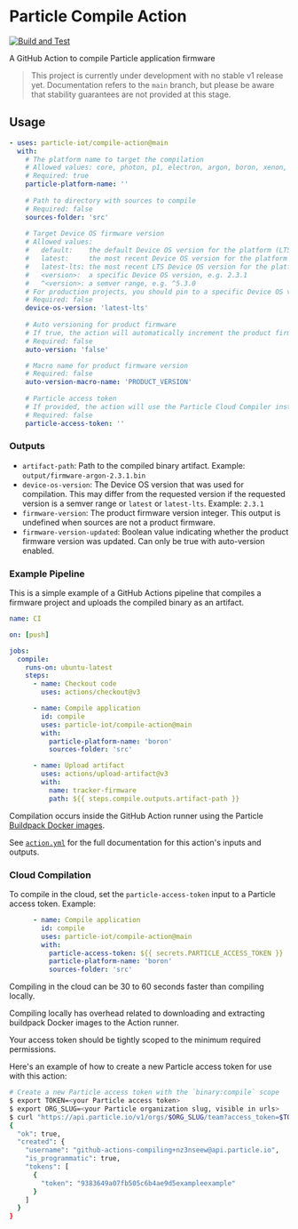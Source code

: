 # Particle Compile Action
[![Build and Test](https://github.com/particle-iot/compile-action/actions/workflows/test.yml/badge.svg)](https://github.com/particle-iot/compile-action/actions/workflows/test.yml)

A GitHub Action to compile Particle application firmware

> This project is currently under development with no stable v1 release yet. 
  Documentation refers to the `main` branch, but please be aware that stability guarantees are not provided at this stage.

## Usage

```yaml
- uses: particle-iot/compile-action@main
  with:
    # The platform name to target the compilation
    # Allowed values: core, photon, p1, electron, argon, boron, xenon, esomx, bsom, b5som, tracker, trackerm, p2, muon
    # Required: true
    particle-platform-name: ''
      
    # Path to directory with sources to compile
    # Required: false
    sources-folder: 'src'
      
    # Target Device OS firmware version
    # Allowed values:
    #   default:    the default Device OS version for the platform (LTS when available, otherwise latest)
    #   latest:     the most recent Device OS version for the platform
    #   latest-lts: the most recent LTS Device OS version for the platform
    #   <version>:  a specific Device OS version, e.g. 2.3.1
    #   ^<version>: a semver range, e.g. ^5.3.0
    # For production projects, you should pin to a specific Device OS version or semver range, e.g. ^4.0.0
    # Required: false
    device-os-version: 'latest-lts'
      
    # Auto versioning for product firmware
    # If true, the action will automatically increment the product firmware version. See AUTO_VERSION.md for more details.
    # Required: false
    auto-version: 'false'

    # Macro name for product firmware version
    # Required: false
    auto-version-macro-name: 'PRODUCT_VERSION'
    
    # Particle access token
    # If provided, the action will use the Particle Cloud Compiler instead of compiling within the GitHub Action runner
    # Required: false
    particle-access-token: ''
```

### Outputs

* `artifact-path`: Path to the compiled binary artifact. Example: `output/firmware-argon-2.3.1.bin`
* `device-os-version`: The Device OS version that was used for compilation. This may differ from the requested version if the requested version is a semver range or `latest` or `latest-lts`. Example: `2.3.1`
* `firmware-version`: The product firmware version integer. This output is undefined when sources are not a product firmware.
* `firmware-version-updated`: Boolean value indicating whether the product firmware version was updated. Can only be true with auto-version enabled.

### Example Pipeline

This is a simple example of a GitHub Actions pipeline that compiles a firmware project and uploads the compiled binary as an artifact.

```yaml
name: CI

on: [push]

jobs:
  compile:
    runs-on: ubuntu-latest
    steps:
      - name: Checkout code
        uses: actions/checkout@v3

      - name: Compile application
        id: compile
        uses: particle-iot/compile-action@main
        with:
          particle-platform-name: 'boron'
          sources-folder: 'src'

      - name: Upload artifact
        uses: actions/upload-artifact@v3
        with:
          name: tracker-firmware
          path: ${{ steps.compile.outputs.artifact-path }}
```

Compilation occurs inside the GitHub Action runner using the Particle [Buildpack Docker images](https://github.com/particle-iot/firmware-buildpack-builder).

See [`action.yml`](action.yml) for the full documentation for this action's inputs and outputs.

### Cloud Compilation

To compile in the cloud, set the `particle-access-token` input to a Particle access token. Example:

```yaml
      - name: Compile application
        id: compile
        uses: particle-iot/compile-action@main
        with:
          particle-access-token: ${{ secrets.PARTICLE_ACCESS_TOKEN }}
          particle-platform-name: 'boron'
          sources-folder: 'src'
```

Compiling in the cloud can be 30 to 60 seconds faster than compiling locally. 

Compiling locally has overhead related to downloading and extracting buildpack Docker images to the Action runner.

Your access token should be tightly scoped to the minimum required permissions. 

Here's an example of how to create a new Particle access token for use with this action:

```bash
# Create a new Particle access token with the `binary:compile` scope
$ export TOKEN=<your Particle access token>
$ export ORG_SLUG=<your Particle organization slug, visible in urls>
$ curl "https://api.particle.io/v1/orgs/$ORG_SLUG/team?access_token=$TOKEN" -H "Content-Type: application/json" -d '{ "friendly_name": "GitHub Actions Compiling", "scopes": [ "binary:compile" ] }'
{
  "ok": true,
  "created": {
    "username": "github-actions-compiling+nz3nseew@api.particle.io",
    "is_programmatic": true,
    "tokens": [
      {
        "token": "9383649a07fb505c6b4ae9d5exampleexample"
      }
    ]
  }
}
```
